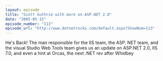 ```yaml
---
layout: episode
title: "Scott Guthrie with more on ASP.NET 2.0"
date: "2005-05-15"
episode_number: "113"
episode_url: "http://www.dotnetrocks.com/default.aspx?ShowNum=113"
---
```


He's Back! The man responsible for the IIS team, the ASP. NET team, and the visual Studio Web Tools team gives us an update on ASP.NET 2.0, IIS 7.0, and even a hint at Orcas, the next .NET rev after Whidbey
